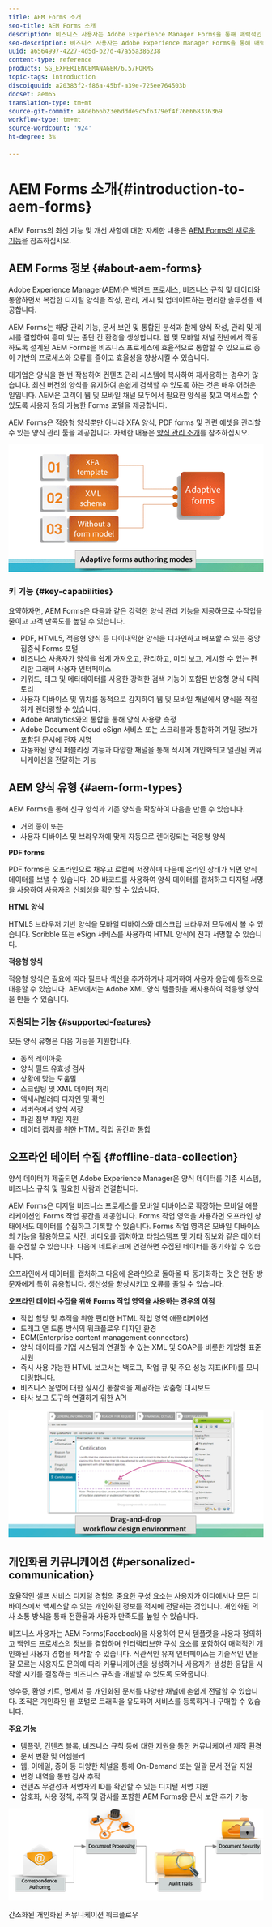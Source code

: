 ```yaml
---
title: AEM Forms 소개
seo-title: AEM Forms 소개
description: 비즈니스 사용자는 Adobe Experience Manager Forms을 통해 매력적인 반응형 양식을 웹 및 모바일 사이트에 통합하여 디지털 등록 프로세스를 간소화하고 고객 전환율을 높일 수 있습니다.
seo-description: 비즈니스 사용자는 Adobe Experience Manager Forms을 통해 매력적인 반응형 양식을 웹 및 모바일 사이트에 통합하여 디지털 등록 프로세스를 간소화하고 고객 전환율을 높일 수 있습니다.
uuid: a6564997-4227-4d5d-b27d-47a55a386238
content-type: reference
products: SG_EXPERIENCEMANAGER/6.5/FORMS
topic-tags: introduction
discoiquuid: a20383f2-f86a-45bf-a39e-725ee764503b
docset: aem65
translation-type: tm+mt
source-git-commit: a8deb66b23e6ddde9c5f6379ef4f766668336369
workflow-type: tm+mt
source-wordcount: '924'
ht-degree: 3%

---
```



# AEM Forms 소개{#introduction-to-aem-forms}

AEM Forms의 최신 기능 및 개선 사항에 대한 자세한 내용은 [AEM Forms의 새로운 기능](../../forms/using/whats-new.md)을 참조하십시오.

## AEM Forms 정보 {#about-aem-forms}

Adobe Experience Manager(AEM)은 백엔드 프로세스, 비즈니스 규칙 및 데이터와 통합하면서 복잡한 디지털 양식을 작성, 관리, 게시 및 업데이트하는 편리한 솔루션을 제공합니다.

AEM Forms는 해당 관리 기능, 문서 보안 및 통합된 분석과 함께 양식 작성, 관리 및 게시를 결합하여 흥미 있는 종단 간 환경을 생성합니다. 웹 및 모바일 채널 전반에서 작동하도록 설계된 AEM Forms을 비즈니스 프로세스에 효율적으로 통합할 수 있으므로 종이 기반의 프로세스와 오류를 줄이고 효율성을 향상시킬 수 있습니다.

대기업은 양식을 한 번 작성하여 컨텐츠 관리 시스템에 복사하여 재사용하는 경우가 많습니다. 최신 버전의 양식을 유지하여 손쉽게 검색할 수 있도록 하는 것은 매우 어려운 일입니다. AEM은 고객이 웹 및 모바일 채널 모두에서 필요한 양식을 찾고 액세스할 수 있도록 사용자 정의 가능한 Forms 포털을 제공합니다.

AEM Forms은 적응형 양식뿐만 아니라 XFA 양식, PDF forms 및 관련 에셋을 관리할 수 있는 양식 관리 툴을 제공합니다. 자세한 내용은 [양식 관리 소개](../../forms/using/introduction-managing-forms.md)를 참조하십시오.

![](do-not-localize/4th-draft.gif)

### 키 기능 {#key-capabilities}

요약하자면, AEM Forms은 다음과 같은 강력한 양식 관리 기능을 제공하므로 수작업을 줄이고 고객 만족도를 높일 수 있습니다.

* PDF, HTML5, 적응형 양식 등 다이내믹한 양식을 디자인하고 배포할 수 있는 중앙 집중식 Forms 포털
* 비즈니스 사용자가 양식을 쉽게 가져오고, 관리하고, 미리 보고, 게시할 수 있는 편리한 그래픽 사용자 인터페이스
* 키워드, 태그 및 메타데이터를 사용한 강력한 검색 기능이 포함된 반응형 양식 디렉토리
* 사용자 디바이스 및 위치를 동적으로 감지하여 웹 및 모바일 채널에서 양식을 적절하게 렌더링할 수 있습니다.
* Adobe Analytics와의 통합을 통해 양식 사용량 측정
* Adobe Document Cloud eSign 서비스 또는 스크리블과 통합하여 기밀 정보가 포함된 문서에 전자 서명
* 자동화된 양식 퍼블리싱 기능과 다양한 채널을 통해 적시에 개인화되고 일관된 커뮤니케이션을 전달하는 기능

## AEM 양식 유형 {#aem-form-types}

AEM Forms을 통해 신규 양식과 기존 양식을 확장하여 다음을 만들 수 있습니다.

* 거의 종이 또는
* 사용자 디바이스 및 브라우저에 맞게 자동으로 렌더링되는 적응형 양식

**PDF forms**

PDF forms은 오프라인으로 채우고 로컬에 저장하며 다음에 온라인 상태가 되면 양식 데이터를 보낼 수 있습니다. 2D 바코드를 사용하여 양식 데이터를 캡처하고 디지털 서명을 사용하여 사용자의 신뢰성을 확인할 수 있습니다.

**HTML 양식**

HTML5 브라우저 기반 양식을 모바일 디바이스와 데스크탑 브라우저 모두에서 볼 수 있습니다. Scribble 또는 eSign 서비스를 사용하여 HTML 양식에 전자 서명할 수 있습니다.

**적응형 양식**

적응형 양식은 필요에 따라 필드나 섹션을 추가하거나 제거하여 사용자 응답에 동적으로 대응할 수 있습니다. AEM에서는 Adobe XML 양식 템플릿을 재사용하여 적응형 양식을 만들 수 있습니다.

### 지원되는 기능 {#supported-features}

모든 양식 유형은 다음 기능을 지원합니다.

* 동적 레이아웃
* 양식 필드 유효성 검사
* 상황에 맞는 도움말
* 스크립팅 및 XML 데이터 처리
* 액세서빌러티 디자인 및 확인
* 서버측에서 양식 저장
* 파일 첨부 파일 지원
* 데이터 캡처를 위한 HTML 작업 공간과 통합

## 오프라인 데이터 수집 {#offline-data-collection}

양식 데이터가 제출되면 Adobe Experience Manager은 양식 데이터를 기존 시스템, 비즈니스 규칙 및 필요한 사람과 연결합니다.

AEM Forms은 디지털 비즈니스 프로세스를 모바일 디바이스로 확장하는 모바일 애플리케이션인 Forms 작업 공간을 제공합니다. Forms 작업 영역을 사용하면 오프라인 상태에서도 데이터를 수집하고 기록할 수 있습니다. Forms 작업 영역은 모바일 디바이스의 기능을 활용하므로 사진, 비디오를 캡처하고 타임스탬프 및 기타 정보와 같은 데이터를 수집할 수 있습니다. 다음에 네트워크에 연결하면 수집된 데이터를 동기화할 수 있습니다.

오프라인에서 데이터를 캡처하고 다음에 온라인으로 돌아올 때 동기화하는 것은 현장 방문자에게 특히 유용합니다. 생산성을 향상시키고 오류를 줄일 수 있습니다.

**오프라인 데이터 수집을 위해 Forms 작업 영역을 사용하는 경우의 이점**

* 작업 할당 및 추적을 위한 편리한 HTML 작업 영역 애플리케이션
* 드래그 앤 드롭 방식의 워크플로우 디자인 환경
* ECM(Enterprise content management connectors)
* 양식 데이터를 기업 시스템과 연결할 수 있는 XML 및 SOAP를 비롯한 개방형 표준 지원
* 즉시 사용 가능한 HTML 보고서는 백로그, 작업 큐 및 주요 성능 지표(KPI)를 모니터링합니다.
* 비즈니스 운영에 대한 실시간 통찰력을 제공하는 맞춤형 대시보드
* 타사 보고 도구와 연결하기 위한 API

![](do-not-localize/3rd-draft.gif)

## 개인화된 커뮤니케이션 {#personalized-communication}

효율적인 셀프 서비스 디지털 경험의 중요한 구성 요소는 사용자가 어디에서나 모든 디바이스에서 액세스할 수 있는 개인화된 정보를 적시에 전달하는 것입니다. 개인화된 의사 소통 방식을 통해 전환율과 사용자 만족도를 높일 수 있습니다.

비즈니스 사용자는 AEM Forms(Facebook)을 사용하여 문서 템플릿을 사용자 정의하고 백엔드 프로세스의 정보를 결합하며 인터랙티브한 구성 요소를 포함하여 매력적인 개인화된 사용자 경험을 제작할 수 있습니다. 직관적인 유저 인터페이스는 기술적인 면을 잘 모르는 사용자도 문의에 따라 커뮤니케이션을 생성하거나 사용자가 생성한 응답을 시작할 시기를 결정하는 비즈니스 규칙을 개발할 수 있도록 도와줍니다.

영수증, 환영 키트, 명세서 등 개인화된 문서를 다양한 채널에 손쉽게 전달할 수 있습니다. 조직은 개인화된 웹 포털로 트래픽을 유도하여 서비스를 등록하거나 구매할 수 있습니다.

**주요 기능**

* 템플릿, 컨텐츠 블록, 비즈니스 규칙 등에 대한 지원을 통한 커뮤니케이션 제작 환경
* 문서 변환 및 어셈블리
* 웹, 이메일, 종이 등 다양한 채널을 통해 On-Demand 또는 일괄 문서 전달 지원
* 변경 내역을 통한 감사 추적
* 컨텐츠 무결성과 서명자의 ID를 확인할 수 있는 디지털 서명 지원
* 암호화, 사용 정책, 추적 및 감사를 포함한 AEM Forms용 문서 보안 추가 기능

![](do-not-localize/layout-02.png)

간소화된 개인화된 커뮤니케이션 워크플로우
